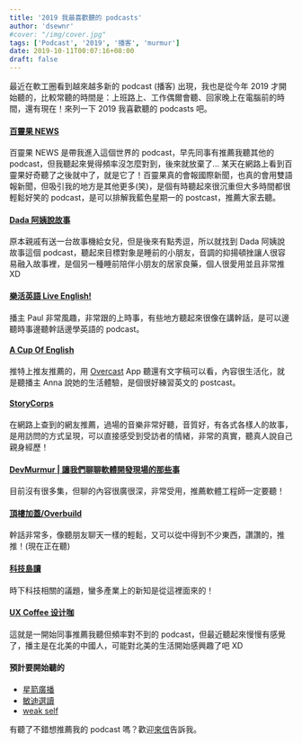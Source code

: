 ```yaml
---
title: '2019 我最喜歡聽的 podcasts'
author: 'dsewnr'
#cover: "/img/cover.jpg"
tags: ['Podcast', '2019', '播客', 'murmur']
date: 2019-10-11T00:07:16+08:00
draft: false
---
```


最近在軟工圈看到越來越多新的 podcast (播客) 出現，我也是從今年 2019 才開始聽的，比較常聽的時間是：上班路上、工作偶爾會聽、回家晚上在電腦前的時間，還有現在！來列一下 2019 我喜歡聽的 podcasts 吧。

#### [百靈果 NEWS](https://podcasts.apple.com/tw/podcast/%E7%99%BE%E9%9D%88%E6%9E%9Cnews/id1106847606)

百靈果 NEWS 是帶我進入這個世界的 podcast，早先同事有推薦我聽其他的 podcast，但我聽起來覺得頻率沒怎麼對到，後來就放棄了… 某天在網路上看到百靈果好奇聽了之後就中了，就是它了！百靈果真的會報國際新聞，也真的會用雙語報新聞，但吸引我的地方是其他更多(笑)，是個有時聽起來很沉重但大多時間都很輕鬆好笑的 podcast，是可以排解我藍色星期一的 postcast，推薦大家去聽。

#### [Dada 阿姨說故事](https://podcasts.apple.com/tw/podcast/dada%E9%98%BF%E5%A7%A8%E8%AA%AA%E6%95%85%E4%BA%8B/id1246243204)

原本親戚有送一台故事機給女兒，但是後來有點秀逗，所以就找到 Dada 阿姨說故事這個 podcast，聽起來目標對象是睡前的小朋友，音調的抑揚頓挫讓人很容易融入故事裡，是個另一種睡前陪伴小朋友的居家良藥，個人很愛用並且非常推 XD

#### [樂活英語 Live English!](https://podcasts.apple.com/tw/podcast/樂活英語-live-english/id1230054751)

播主 Paul 非常風趣，非常跟的上時事，有些地方聽起來很像在講幹話，是可以邊聽時事邊聽幹話邊學英語的 podcast。

#### [A Cup Of English](https://acupofenglish.libsyn.com/)

推特上推友推薦的，用 [Overcast](https://overcast.fm) App 聽還有文字稿可以看，內容很生活化，就是聽播主 Anna 說她的生活體驗，是個很好練習英文的 postcast。

#### [StoryCorps](https://storycorps.org/podcast/)

在網路上查到的網友推薦，過場的音樂非常好聽，音質好，有各式各樣人的故事，是用訪問的方式呈現，可以直接感受到受訪者的情緒，非常的真實，聽真人說自己親身經歷！

#### [DevMurmur | 讓我們聊聊軟體開發現場的那些事](https://podcasts.apple.com/us/podcast/devmurmur/id1476417103)

目前沒有很多集，但聊的內容很廣很深，非常受用，推薦軟體工程師一定要聽！

#### [頂樓加蓋/Overbuild](https://podcasts.apple.com/us/podcast/%E9%A0%82%E6%A8%93%E5%8A%A0%E8%93%8B-overbuild/id1477052010)

幹話非常多，像聽朋友聊天一樣的輕鬆，又可以從中得到不少東西，讚讚的，推推！(現在正在聽)

#### [科技島讀](https://podcasts.apple.com/tw/podcast/%E7%A7%91%E6%8A%80%E5%B3%B6%E8%AE%80/id1264391007)

時下科技相關的議題，蠻多產業上的新知是從這裡面來的！

#### [UX Coffee 设计咖](https://podcasts.apple.com/tw/podcast/ux-coffee-%E8%AE%BE%E8%AE%A1%E5%92%96/id1099551615)

這就是一開始同事推薦我聽但頻率對不到的 podcast，但最近聽起來慢慢有感覺了，播主是在北美的中國人，可能對北美的生活開始感興趣了吧 XD

#### 預計要開始聽的

- [星箭廣播](https://podcasts.apple.com/tw/podcast/%E6%98%9F%E7%AE%AD%E5%BB%A3%E6%92%AD/id1459758276)
- [敏迪選讀](https://podcasts.apple.com/us/podcast/%E6%95%8F%E8%BF%AA%E9%81%B8%E8%AE%80/id1475418379)
- [weak self](https://podcasts.apple.com/tw/podcast/weak-self/id1474108801)

有聽了不錯想推薦我的 podcast 嗎？歡迎[來信](mailto:hello@p3t.lu)告訴我。
